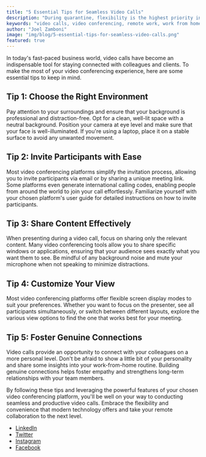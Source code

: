 ```yaml
---
title: "5 Essential Tips for Seamless Video Calls"
description: "During quarantine, flexibility is the highest priority in everyone's life working from home, and technology is the central driver of this flexibility. Video calls are one of the most practical ways to hold meetings and virtually connect with all our work partners. But still, it is not always so easy. So, let's share some essential tips to help you using Google Meet."
keywords: "video calls, video conferencing, remote work, work from home, Google Meet"
author: "Joel Zamboni"
image: "img/blog/5-essential-tips-for-seamless-video-calls.png"
featured: true
---
```


In today's fast-paced business world, video calls have become an indispensable tool for staying connected with
colleagues and clients. To make the most of your video conferencing experience, here are some essential tips to keep in
mind.

## Tip 1: Choose the Right Environment

Pay attention to your surroundings and ensure that your background is professional and distraction-free. Opt for a
clean, well-lit space with a neutral background. Position your camera at eye level and make sure that your face is
well-illuminated. If you're using a laptop, place it on a stable surface to avoid any unwanted movement.

## Tip 2: Invite Participants with Ease

Most video conferencing platforms simplify the invitation process, allowing you to invite participants via email or by
sharing a unique meeting link. Some platforms even generate international calling codes, enabling people from around the
world to join your call effortlessly. Familiarize yourself with your chosen platform's user guide for detailed
instructions on how to invite participants.

## Tip 3: Share Content Effectively

When presenting during a video call, focus on sharing only the relevant content. Many video conferencing tools allow you
to share specific windows or applications, ensuring that your audience sees exactly what you want them to see. Be
mindful of any background noise and mute your microphone when not speaking to minimize distractions.

## Tip 4: Customize Your View

Most video conferencing platforms offer flexible screen display modes to suit your preferences. Whether you want to
focus on the presenter, see all participants simultaneously, or switch between different layouts, explore the various
view options to find the one that works best for your meeting.

## Tip 5: Foster Genuine Connections

Video calls provide an opportunity to connect with your colleagues on a more personal level. Don't be afraid to show a
little bit of your personality and share some insights into your work-from-home routine. Building genuine connections
helps foster empathy and strengthens long-term relationships with your team members.

By following these tips and leveraging the powerful features of your chosen video conferencing platform, you'll be well
on your way to conducting seamless and productive video calls. Embrace the flexibility and convenience that modern
technology offers and take your remote collaboration to the next level.

- [LinkedIn](https://www.linkedin.com/company/avantistudio)
- [Twitter](https://twitter.com/avantistudiohq/)
- [Instagram](https://www.instagram.com/avantistudiohq/)
- [Facebook](https://www.facebook.com/avantistudiohq/)
